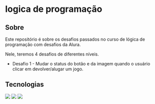<h1>logica de programação</h1>

<h2>Sobre</h2>
<p>Este repositório é sobre os desafios passados no curso de lógica de programação com desafios da Alura.</p>
<p>Nele, teremos 4 desafios de diferentes níveis.</p>

<ul>
<li>Desafio 1 - Mudar o status do botão e da imagem quando o usuário clicar em devolver/alugar um jogo.</li>
</ul>

<h2>Tecnologias</h2>
<div>
  <img src="https://img.shields.io/badge/HTML-239120?style=for-the-badge&logo=html5&logoColor=white">
  <img src="https://img.shields.io/badge/CSS-239120?&style=for-the-badge&logo=css3&logoColor=white">
  <img src="https://img.shields.io/badge/JavaScript-F7DF1E?style=for-the-badge&logo=javascript&logoColor=black">
</div>
